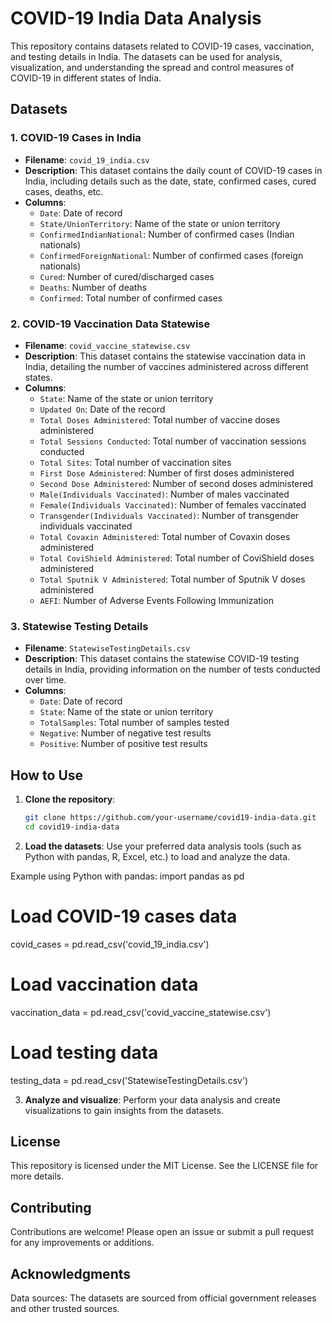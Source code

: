 # COVID-19 India Data Analysis

This repository contains datasets related to COVID-19 cases, vaccination, and testing details in India. The datasets can be used for analysis, visualization, and understanding the spread and control measures of COVID-19 in different states of India.

## Datasets

### 1. COVID-19 Cases in India
- **Filename**: `covid_19_india.csv`
- **Description**: This dataset contains the daily count of COVID-19 cases in India, including details such as the date, state, confirmed cases, cured cases, deaths, etc.
- **Columns**:
  - `Date`: Date of record
  - `State/UnionTerritory`: Name of the state or union territory
  - `ConfirmedIndianNational`: Number of confirmed cases (Indian nationals)
  - `ConfirmedForeignNational`: Number of confirmed cases (foreign nationals)
  - `Cured`: Number of cured/discharged cases
  - `Deaths`: Number of deaths
  - `Confirmed`: Total number of confirmed cases

### 2. COVID-19 Vaccination Data Statewise
- **Filename**: `covid_vaccine_statewise.csv`
- **Description**: This dataset contains the statewise vaccination data in India, detailing the number of vaccines administered across different states.
- **Columns**:
  - `State`: Name of the state or union territory
  - `Updated On`: Date of the record
  - `Total Doses Administered`: Total number of vaccine doses administered
  - `Total Sessions Conducted`: Total number of vaccination sessions conducted
  - `Total Sites`: Total number of vaccination sites
  - `First Dose Administered`: Number of first doses administered
  - `Second Dose Administered`: Number of second doses administered
  - `Male(Individuals Vaccinated)`: Number of males vaccinated
  - `Female(Individuals Vaccinated)`: Number of females vaccinated
  - `Transgender(Individuals Vaccinated)`: Number of transgender individuals vaccinated
  - `Total Covaxin Administered`: Total number of Covaxin doses administered
  - `Total CoviShield Administered`: Total number of CoviShield doses administered
  - `Total Sputnik V Administered`: Total number of Sputnik V doses administered
  - `AEFI`: Number of Adverse Events Following Immunization

### 3. Statewise Testing Details
- **Filename**: `StatewiseTestingDetails.csv`
- **Description**: This dataset contains the statewise COVID-19 testing details in India, providing information on the number of tests conducted over time.
- **Columns**:
  - `Date`: Date of record
  - `State`: Name of the state or union territory
  - `TotalSamples`: Total number of samples tested
  - `Negative`: Number of negative test results
  - `Positive`: Number of positive test results

## How to Use

1. **Clone the repository**:
   ```bash
   git clone https://github.com/your-username/covid19-india-data.git
   cd covid19-india-data

2. **Load the datasets**:
Use your preferred data analysis tools (such as Python with pandas, R, Excel, etc.) to load and analyze the data.

Example using Python with pandas:
import pandas as pd

# Load COVID-19 cases data
covid_cases = pd.read_csv('covid_19_india.csv')

# Load vaccination data
vaccination_data = pd.read_csv('covid_vaccine_statewise.csv')

# Load testing data
testing_data = pd.read_csv('StatewiseTestingDetails.csv')

3. **Analyze and visualize**:
Perform your data analysis and create visualizations to gain insights from the datasets.

## License
This repository is licensed under the MIT License. See the LICENSE file for more details.

## Contributing
Contributions are welcome! Please open an issue or submit a pull request for any improvements or additions.

## Acknowledgments
Data sources: The datasets are sourced from official government releases and other trusted sources.
